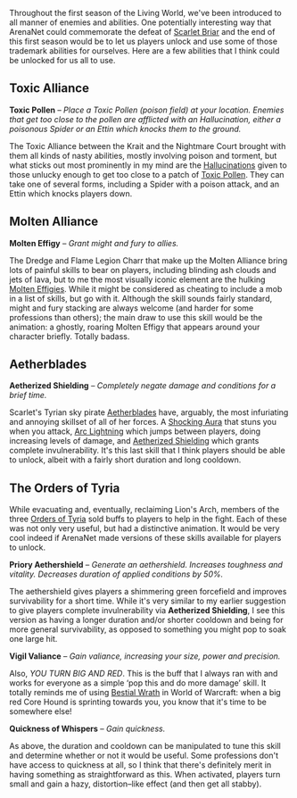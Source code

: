 Throughout the first season of the Living World, we've been introduced to all manner of enemies and
abilities. One potentially interesting way that ArenaNet could commemorate the defeat of
[Scarlet Briar](http://wiki.guildwars2.com/wiki/Scarlet_Briar) and the end of this first season
would be to let us players unlock and use some of those trademark abilities for ourselves. Here are
a few abilities that I think could be unlocked for us all to use.

## Toxic Alliance

**Toxic Pollen** – *Place a Toxic Pollen (poison field) at your location. Enemies that get too close
to the pollen are afflicted with an Hallucination, either a poisonous Spider or an Ettin which
knocks them to the ground.*

The Toxic Alliance between the Krait and the Nightmare Court brought with them all kinds of nasty
abilities, mostly involving poison and torment, but what sticks out most prominently in my mind are
the [Hallucinations](http://wiki.guildwars2.com/wiki/Hallucination) given to those unlucky enough to
get too close to a patch of [Toxic Pollen](http://wiki.guildwars2.com/wiki/Toxic_Pollen). They can
take one of several forms, including a Spider with a poison attack, and an Ettin which knocks
players down.

## Molten Alliance

**Molten Effigy** – *Grant might and fury to allies.*

The Dredge and Flame Legion Charr that make up the Molten Alliance bring lots of painful skills to
bear on players, including blinding ash clouds and jets of lava, but to me the most visually iconic
element are the hulking [Molten Effigies](http://wiki.guildwars2.com/wiki/Veteran_Molten_Effigy).
While it might be considered as cheating to include a mob in a list of skills, but go with it.
Although the skill sounds fairly standard, might and fury stacking are always welcome (and harder
for some professions than others); the main draw to use this skill would be the animation: a
ghostly, roaring Molten Effigy that appears around your character briefly. Totally badass.

## Aetherblades

**Aetherized Shielding** – *Completely negate damage and conditions for a brief time.*

Scarlet's Tyrian sky pirate [Aetherblades](http://wiki.guildwars2.com/wiki/Aetherblade) have,
arguably, the most infuriating and annoying skillset of all of her forces. A
[Shocking Aura](http://wiki.guildwars2.com/wiki/Shocking_Aura) that stuns you when you attack,
[Arc Lightning](http://wiki.guildwars2.com/wiki/Arc_Lightning) which jumps between players, doing
increasing levels of damage, and
[Aetherized Shielding](http://wiki.guildwars2.com/wiki/Aetherized_Shielding) which grants complete
invulnerability. It's this last skill that I think players should be able to unlock, albeit with a
fairly short duration and long cooldown.

## The Orders of Tyria

While evacuating and, eventually, reclaiming Lion's Arch, members of the three
[Orders of Tyria](http://wiki.guildwars2.com/wiki/Orders) sold buffs to players to help in the
fight. Each of these was not only very useful, but had a distinctive animation. It would be very
cool indeed if ArenaNet made versions of these skills available for players to unlock.

**Priory Aethershield** – *Generate an aethershield. Increases toughness and vitality. Decreases
duration of applied conditions by 50%.*

The aethershield gives players a shimmering green forcefield and improves survivability for a short
time. While it's very similar to my earlier suggestion to give players complete invulnerability
via **Aetherized Shielding**, I see this version as having a longer duration and/or shorter cooldown
and being for more general survivability, as opposed to something you might pop to soak one large
hit.

**Vigil Valiance** – *Gain valiance, increasing your size, power and precision.*

Also, *YOU TURN BIG AND RED*. This is the buff that I always ran with and works for everyone as a
simple ‘pop this and do more damage’ skill. It totally reminds me of using
[Bestial Wrath](http://www.wowhead.com/spell=19574/bestial-wrath) in World of Warcraft: when a big
red Core Hound is sprinting towards you, you know that it's time to be somewhere else!

**Quickness of Whispers** – *Gain quickness.*

As above, the duration and cooldown can be manipulated to tune this skill and determine whether or
not it would be useful. Some professions don't have access to quickness at all, so I think that
there's definitely merit in having something as straightforward as this. When activated, players
turn small and gain a hazy, distortion–like effect (and then get all stabby).

